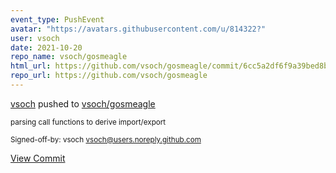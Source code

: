 ```yaml
---
event_type: PushEvent
avatar: "https://avatars.githubusercontent.com/u/814322?"
user: vsoch
date: 2021-10-20
repo_name: vsoch/gosmeagle
html_url: https://github.com/vsoch/gosmeagle/commit/6cc5a2df6f9a39bed8b4924cd1ca8caa221452ed
repo_url: https://github.com/vsoch/gosmeagle
---
```


<a href='https://github.com/vsoch' target='_blank'>vsoch</a> pushed to <a href='https://github.com/vsoch/gosmeagle' target='_blank'>vsoch/gosmeagle</a>

<small>parsing call functions to derive import/export

Signed-off-by: vsoch <vsoch@users.noreply.github.com></small>

<a href='https://github.com/vsoch/gosmeagle/commit/6cc5a2df6f9a39bed8b4924cd1ca8caa221452ed' target='_blank'>View Commit</a>